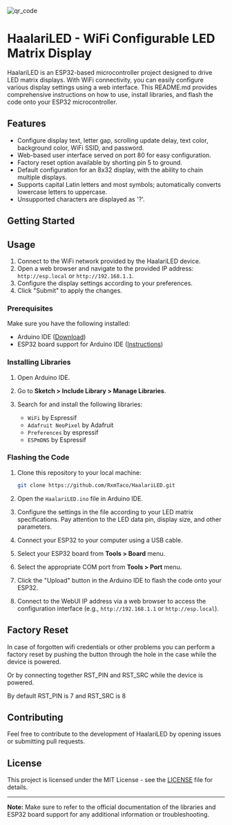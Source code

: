 ![qr_code](https://github.com/RxmTaco/HaalariLED/assets/117571946/2da6a087-f680-46f5-b719-3a9d9a8a9a44)


# HaalariLED - WiFi Configurable LED Matrix Display

HaalariLED is an ESP32-based microcontroller project designed to drive LED matrix displays. With WiFi connectivity, you can easily configure various display settings using a web interface. This README.md provides comprehensive instructions on how to use, install libraries, and flash the code onto your ESP32 microcontroller.

## Features

- Configure display text, letter gap, scrolling update delay, text color, background color, WiFi SSID, and password.
- Web-based user interface served on port 80 for easy configuration.
- Factory reset option available by shorting pin 5 to ground.
- Default configuration for an 8x32 display, with the ability to chain multiple displays.
- Supports capital Latin letters and most symbols; automatically converts lowercase letters to uppercase.
- Unsupported characters are displayed as '?'.

## Getting Started

## Usage

1. Connect to the WiFi network provided by the HaalariLED device.
2. Open a web browser and navigate to the provided IP address: `http://esp.local` or `http://192.168.1.1`.
3. Configure the display settings according to your preferences.
4. Click "Submit" to apply the changes.

### Prerequisites

Make sure you have the following installed:

- Arduino IDE ([Download](https://www.arduino.cc/en/software))
- ESP32 board support for Arduino IDE ([Instructions](https://randomnerdtutorials.com/installing-the-esp32-board-in-arduino-ide-windows-instructions/))

### Installing Libraries

1. Open Arduino IDE.
2. Go to **Sketch > Include Library > Manage Libraries**.
3. Search for and install the following libraries:

   - `WiFi` by Espressif
   - `Adafruit NeoPixel` by Adafruit
   - `Preferences` by espressif
   - `ESPmDNS` by Espressif

### Flashing the Code

1. Clone this repository to your local machine:

   ```bash
   git clone https://github.com/RxmTaco/HaalariLED.git
   ```

2. Open the `HaalariLED.ino` file in Arduino IDE.

3. Configure the settings in the file according to your LED matrix specifications. Pay attention to the LED data pin, display size, and other parameters.

4. Connect your ESP32 to your computer using a USB cable.

5. Select your ESP32 board from **Tools > Board** menu.

6. Select the appropriate COM port from **Tools > Port** menu.

7. Click the "Upload" button in the Arduino IDE to flash the code onto your ESP32.

8. Connect to the WebUI IP address via a web browser to access the configuration interface (e.g., `http://192.168.1.1` or `http://esp.local`).

## Factory Reset

In case of forgotten wifi credentials or other problems you can perform a factory reset by pushing the button through the hole in the case while the device is powered.

Or by connecting together RST_PIN and RST_SRC while the device is powered.

By default RST_PIN is 7 and RST_SRC is 8

## Contributing

Feel free to contribute to the development of HaalariLED by opening issues or submitting pull requests.

## License

This project is licensed under the MIT License - see the [LICENSE](LICENSE) file for details.

---

**Note:** Make sure to refer to the official documentation of the libraries and ESP32 board support for any additional information or troubleshooting.
